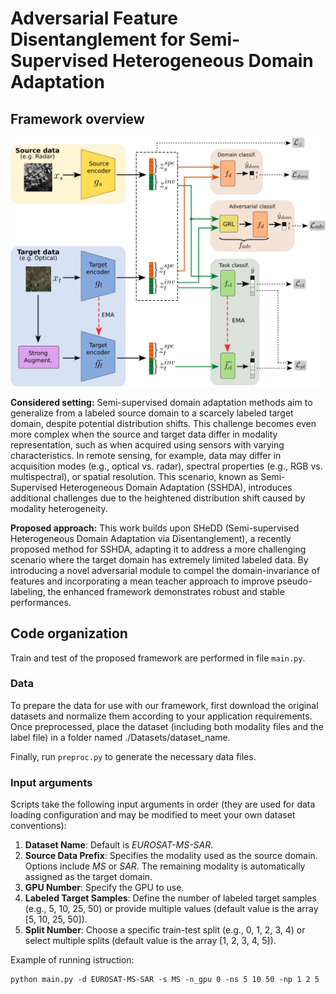 # Adversarial Feature Disentanglement for Semi-Supervised Heterogeneous Domain Adaptation

## Framework overview 
![DASH-DA architecture](Arch.png)

**Considered setting:** Semi-supervised domain adaptation methods aim to generalize from a labeled source domain to a scarcely labeled target domain, despite potential distribution shifts. This challenge becomes even more complex when the source and target data differ in modality representation, such as when acquired using sensors with varying characteristics. In remote sensing, for example, data may differ in acquisition modes (e.g., optical vs. radar), spectral properties (e.g., RGB vs. multispectral), or spatial resolution. This scenario, known as Semi-Supervised Heterogeneous Domain Adaptation (SSHDA), introduces additional challenges due to the heightened distribution shift caused by modality heterogeneity.

**Proposed approach:** This work builds upon SHeDD (Semi-supervised Heterogeneous Domain Adaptation via Disentanglement), a recently proposed method for SSHDA, adapting it to address a more challenging scenario where the target domain has extremely limited labeled data. By introducing a novel adversarial module to compel the domain-invariance of features and incorporating a mean teacher approach to improve pseudo-labeling, the enhanced framework demonstrates robust and stable performances.


## Code organization

Train and test of the proposed framework are performed in file `main.py`.

### Data
To prepare the data for use with our framework, first download the original datasets and normalize them according to your application requirements. Once preprocessed, place the dataset (including both modality files and the label file) in a folder named ./Datasets/dataset_name.

Finally, run `preproc.py` to generate the necessary data files.

### Input arguments 
Scripts take the following input arguments in order (they are used for data loading configuration and may be modified to meet your own dataset conventions):
1) **Dataset Name**: Default is *EUROSAT-MS-SAR*.  
2) **Source Data Prefix**: Specifies the modality used as the source domain. Options include *MS* or *SAR*. The remaining modality is automatically assigned as the target domain.  
3) **GPU Number**: Specify the GPU to use.  
4) **Labeled Target Samples**: Define the number of labeled target samples (e.g., 5, 10, 25, 50) or provide multiple values (default value is the array [5, 10, 25, 50]).  
5) **Split Number**: Choose a specific train-test split (e.g., 0, 1, 2, 3, 4) or select multiple splits (default value is the array [1, 2, 3, 4, 5]).

Example of running istruction:

<!---->

    python main.py -d EUROSAT-MS-SAR -s MS -n_gpu 0 -ns 5 10 50 -np 1 2 5

